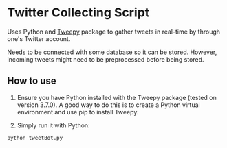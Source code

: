 # Twitter Collecting Script
Uses Python and [Tweepy](https://www.tweepy.org/) package to gather tweets in real-time by through one's Twitter account.

Needs to be connected with some database so it can be stored. However, incoming tweets might need to be preprocessed before being stored.

## How to use
1. Ensure you have Python installed with the Tweepy package (tested on version 3.7.0). A good way to do this is to create a Python virtual environment and use pip to install Tweepy.

2. Simply run it with Python:
```
python tweetBot.py
```